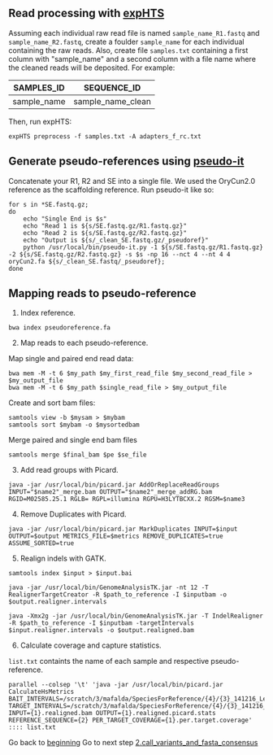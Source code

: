 ## Read processing with [expHTS](https://github.com/msettles/expHTS)
Assuming each individual raw read file is named `sample_name_R1.fastq` and `sample_name_R2.fastq`,
create a foulder `sample_name` for each individual containing the raw reads. Also, create file
`samples.txt` containing a first column with "sample_name" and a second column with a file name
where the cleaned reads will be deposited. For example:

| SAMPLES_ID|  SEQUENCE_ID    |
|-----------|-----------------|
|sample_name|sample_name_clean|

Then, run expHTS:
```
expHTS preprocess -f samples.txt -A adapters_f_rc.txt
```

## Generate pseudo-references using [pseudo-it](https://github.com/bricesarver/pseudo-it)
Concatenate your R1, R2 and SE into a single file. We used the OryCun2.0 reference as the scaffolding reference. Run pseudo-it like so:

```
for s in *SE.fastq.gz;
do 
	echo "Single End is $s"
	echo "Read 1 is ${s/SE.fastq.gz/R1.fastq.gz}"
	echo "Read 2 is ${s/SE.fastq.gz/R2.fastq.gz}"
	echo "Output is ${s/_clean_SE.fastq.gz/_pseudoref}"
	python /usr/local/bin/pseudo-it.py -1 ${s/SE.fastq.gz/R1.fastq.gz} -2 ${s/SE.fastq.gz/R2.fastq.gz} -s $s -np 16 --nct 4 --nt 4 4 oryCun2.fa ${s/_clean_SE.fastq/_pseudoref};
done
```

## Mapping reads to pseudo-reference

1. Index reference.

```
bwa index pseudoreference.fa
```

2. Map reads to each pseudo-reference.

Map single and paired end read data:

```
bwa mem -M -t 6 $my_path $my_first_read_file $my_second_read_file > $my_output_file
bwa mem -M -t 6 $my_path $single_read_file > $my_output_file
```
Create and sort bam files:
```
samtools view -b $mysam > $mybam
samtools sort $mybam -o $mysortedbam
```
Merge paired and single end bam files
```
samtools merge $final_bam $pe $se_file
```

3. Add read groups with Picard.

```
java -jar /usr/local/bin/picard.jar AddOrReplaceReadGroups INPUT="$name2"_merge.bam OUTPUT="$name2"_merge_addRG.bam RGID=M02585.25.1 RGLB= RGPL=illumina RGPU=H3LYTBCXX.2 RGSM=$name3
```

4. Remove Duplicates with Picard.

```
java -jar /usr/local/bin/picard.jar MarkDuplicates INPUT=$input OUTPUT=$output METRICS_FILE=$metrics REMOVE_DUPLICATES=true ASSUME_SORTED=true
```

5. Realign indels with GATK.

```
samtools index $input > $input.bai
```
```
java -jar /usr/local/bin/GenomeAnalysisTK.jar -nt 12 -T RealignerTargetCreator -R $path_to_reference -I $inputbam -o $output.realigner.intervals
```
```
java -Xmx2g -jar /usr/local/bin/GenomeAnalysisTK.jar -T IndelRealigner -R $path_to_reference -I $inputbam -targetIntervals $input.realigner.intervals -o $output.realigned.bam
```

6. Calculate coverage and capture statistics.

`list.txt` containts the name of each sample and respective pseudo-reference.

```
parallel --colsep '\t' 'java -jar /usr/local/bin/picard.jar CalculateHsMetrics BAIT_INTERVALS=/scratch/3/mafalda/SpeciesForReference/{4}/{3}_141216_Lepus_Ex1_MJ_EZ_HX1_capture_targets.interval_list TARGET_INTERVALS=/scratch/3/mafalda/SpeciesForReference/{4}/{3}_141216_Lepus_Ex1_MJ_EZ_HX1_capture_targets.interval_list INPUT={1}.realigned.bam OUTPUT={1}.realigned.picard.stats REFERENCE_SEQUENCE={2} PER_TARGET_COVERAGE={1}.per.target.coverage' :::: list.txt
```

Go back to [beginning](https://github.com/evochange/hare-phylogenomics#sections)
Go to next step [2.call_variants_and_fasta_consensus](hare-phylogenomics/2.call_variants_and_fasta_consensus/2.call_variants_and_fasta_consensus.md)